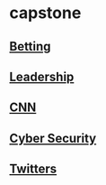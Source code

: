 # capstone

## [Betting](betting.html)

## [Leadership](leader.html)

## [CNN](CNN/CNN_plants1.html)

## [Cyber Security](Cyber/cyber.html)

## [Twitters](Kaitlyn/sns_twitt.html)